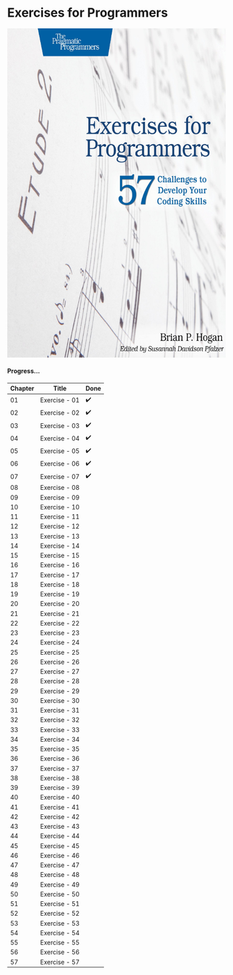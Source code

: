 # Exercises for Programmers

![Book CoverPage](pics/front.jpg)


#### Progress...

Chapter | Title | Done
------- | ----- | ----
01 | Exercise - 01 | :heavy_check_mark:
02 | Exercise - 02 | :heavy_check_mark:
03 | Exercise - 03 | :heavy_check_mark:
04 | Exercise - 04 | :heavy_check_mark:
05 | Exercise - 05 | :heavy_check_mark:
06 | Exercise - 06 | :heavy_check_mark:
07 | Exercise - 07 | :heavy_check_mark:
08 | Exercise - 08 | 
09 | Exercise - 09 | 
10 | Exercise - 10 | 
11 | Exercise - 11 | 
12 | Exercise - 12 | 
13 | Exercise - 13 | 
14 | Exercise - 14 | 
15 | Exercise - 15 | 
16 | Exercise - 16 | 
17 | Exercise - 17 | 
18 | Exercise - 18 | 
19 | Exercise - 19 | 
20 | Exercise - 20 | 
21 | Exercise - 21 | 
22 | Exercise - 22 | 
23 | Exercise - 23 | 
24 | Exercise - 24 | 
25 | Exercise - 25 | 
26 | Exercise - 26 | 
27 | Exercise - 27 | 
28 | Exercise - 28 | 
29 | Exercise - 29 | 
30 | Exercise - 30 | 
31 | Exercise - 31 | 
32 | Exercise - 32 | 
33 | Exercise - 33 | 
34 | Exercise - 34 | 
35 | Exercise - 35 | 
36 | Exercise - 36 | 
37 | Exercise - 37 | 
38 | Exercise - 38 | 
39 | Exercise - 39 | 
40 | Exercise - 40 | 
41 | Exercise - 41 | 
42 | Exercise - 42 | 
43 | Exercise - 43 | 
44 | Exercise - 44 | 
45 | Exercise - 45 | 
46 | Exercise - 46 | 
47 | Exercise - 47 | 
48 | Exercise - 48 | 
49 | Exercise - 49 | 
50 | Exercise - 50 | 
51 | Exercise - 51 | 
52 | Exercise - 52 | 
53 | Exercise - 53 | 
54 | Exercise - 54 | 
55 | Exercise - 55 | 
56 | Exercise - 56 | 
57 | Exercise - 57 | 